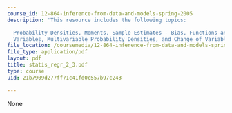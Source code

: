```yaml
---
course_id: 12-864-inference-from-data-and-models-spring-2005
description: 'This resource includes the following topics:

  Probability Densities, Moments, Sample Estimates - Bias, Functions and Sums of Random
  Variables, Multivariable Probability Densities, and Change of Variables.'
file_location: /coursemedia/12-864-inference-from-data-and-models-spring-2005/21b7909d277ff71c41fd0c557b97c243_statis_regr_2_3.pdf
file_type: application/pdf
layout: pdf
title: statis_regr_2_3.pdf
type: course
uid: 21b7909d277ff71c41fd0c557b97c243

---
```

None